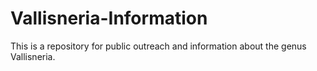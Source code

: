 # Vallisneria-Information
This is a repository for public outreach and information about the genus Vallisneria.
